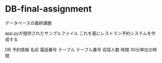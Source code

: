 # DB-final-assignment
データベースの最終課題

app.pyが提供されたサンプルファイル
これを基にレストラン予約システムを作成する

DB
  予約情報
    名前
    電話番号
  テーブル
    テーブル番号
    収容人数
  時間
    30分単位の時間
